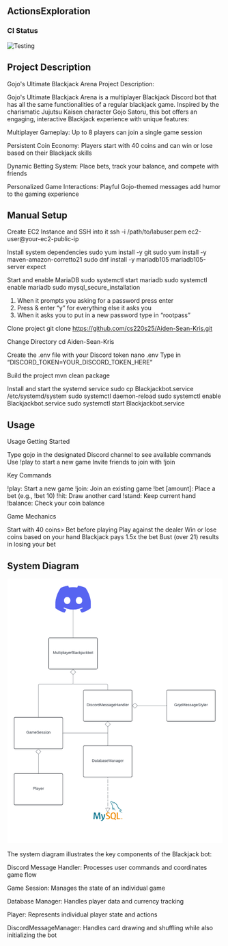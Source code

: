 ## ActionsExploration

### CI Status

![Testing](https://github.com/cs220s25/Aiden-Sean-Kris/actions/workflows/maven-build.yml/badge.svg)

## Project Description

Gojo's Ultimate Blackjack Arena 
Project Description:

Gojo's Ultimate Blackjack Arena is a multiplayer Blackjack Discord bot that has all the same functionalities of a regular blackjack game. Inspired by the charismatic Jujutsu Kaisen character Gojo Satoru, this bot offers an engaging, interactive Blackjack experience with unique features:

Multiplayer Gameplay: Up to 8 players can join a single game session

Persistent Coin Economy: Players start with 40 coins and can win or lose based on their Blackjack skills

Dynamic Betting System: Place bets, track your balance, and compete with friends

Personalized Game Interactions: Playful Gojo-themed messages add humor to the gaming experience

## Manual Setup

Create EC2 Instance and SSH into it
ssh -i /path/to/labuser.pem ec2-user@your-ec2-public-ip


Install system dependencies
sudo yum install -y git
sudo yum install -y maven-amazon-corretto21
sudo dnf install -y mariadb105 mariadb105-server expect

Start and enable MariaDB
sudo systemctl start mariadb
sudo systemctl enable mariadb
sudo mysql_secure_installation

1. When it prompts you asking for a password press enter
2. Press & enter “y” for everything else it asks you
3. When it asks you to put in a new password type in “rootpass”


Clone project
git clone https://github.com/cs220s25/Aiden-Sean-Kris.git

Change Directory 
cd Aiden-Sean-Kris

Create the .env file with your Discord token
nano .env 
Type in “DISCORD_TOKEN=YOUR_DISCORD_TOKEN_HERE”

Build the project
mvn clean package

Install and start the systemd service
sudo cp Blackjackbot.service /etc/systemd/system
sudo systemctl daemon-reload
sudo systemctl enable Blackjackbot.service
sudo systemctl start Blackjackbot.service


## Usage
Usage
Getting Started

Type gojo in the designated Discord channel to see available commands
Use !play to start a new game
Invite friends to join with !join

Key Commands

!play: Start a new game
!join: Join an existing game
!bet [amount]: Place a bet (e.g., !bet 10)
!hit: Draw another card
!stand: Keep current hand
!balance: Check your coin balance

Game Mechanics

Start with 40 coins>
Bet before playing
Play against the dealer
Win or lose coins based on your hand
Blackjack pays 1.5x the bet
Bust (over 21) results in losing your bet

## System Diagram
![DiscordUML.png](src/main/java/DiscordUML.png)

The system diagram illustrates the key components of the Blackjack bot:

Discord Message Handler: Processes user commands and coordinates game flow

Game Session: Manages the state of an individual game

Database Manager: Handles player data and currency tracking

Player: Represents individual player state and actions

DiscordMessageManager: Handles card drawing and shuffling while also initializing the bot


